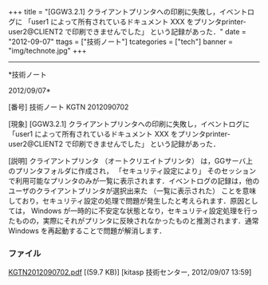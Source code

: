 ﻿+++
title = "[GGW3.2.1] クライアントプリンタへの印刷に失敗し，イベントログに 「user1 によって所有されているドキュメント XXX をプリンタprinter-user2@CLIENT2 で印刷できませんでした」 という記録があった．"
date = "2012-09-07"
ttags = ["技術ノート"]
tcategories = ["tech"]
banner = "img/technote.jpg"
+++

-----------------------------------------------------------------------------------------------------------------------------

*技術ノート

2012/09/07*


[番号]
技術ノート KGTN 2012090702

[現象]
[GGW3.2.1] クライアントプリンタへの印刷に失敗し，イベントログに
「user1 によって所有されているドキュメント XXX
をプリンタprinter-user2@CLIENT2 で印刷できませんでした」
という記録があった．

[説明]
クライアントプリンタ （オートクリエイトプリンタ）
は，GGサーバ上のプリンタフォルダに作成され， 「セキュリティ設定により」
そのセッションで利用可能なプリンタのみが一覧に表示されます．イベントログの記録は，他のユーザのクライアントプリンタが選択出来た
（一覧に表示された）
ことを意味しており，セキュリティ設定の処理で問題が発生したと考えられます．原因としては，
Windows
が一時的に不安定な状態となり，セキュリティ設定処理を行ったものの，実際にそれがプリンタに反映されなかったものと推測されます．通常
Windows を再起動することで問題が解消します．


### ファイル

 
 


[KGTN2012090702.pdf](http://techreport.kitasp.net/attachments/download/991/KGTN2012090702.pdf)
 [(59.7 KB)] [kitasp 技術センター, 2012/09/07
13:59]


 


 


